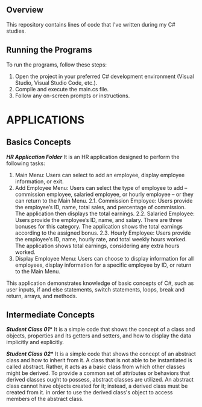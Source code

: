 ## Overview
This repository contains lines of code that I've written during my C# studies.

## Running the Programs
To run the programs, follow these steps:

1. Open the project in your preferred C# development environment (Visual Studio, Visual Studio Code, etc.).
2. Compile and execute the main.cs file.
3. Follow any on-screen prompts or instructions.

# APPLICATIONS

## Basics Concepts

__*HR Application Folder*__
It is an HR application designed to perform the following tasks:

1. Main Menu: Users can select to add an employee, display employee information, or exit.
2. Add Employee Menu: Users can select the type of employee to add – commission employee, salaried employee, or hourly employee – or they can return to the Main Menu.
2.1. Commission Employee: Users provide the employee’s ID, name, total sales, and percentage of commission. The application then displays the total earnings.
2.2. Salaried Employee: Users provide the employee’s ID, name, and salary. There are three bonuses for this category. The application shows the total earnings according to the assigned bonus.
2.3. Hourly Employee: Users provide the employee’s ID, name, hourly rate, and total weekly hours worked. The application shows total earnings, considering any extra hours worked.
3. Display Employee Menu: Users can choose to display information for all employees, display information for a specific employee by ID, or return to the Main Menu.

This application demonstrates knowledge of basic concepts of C#, such as user inputs, if and else statements, switch statements, loops, break and return, arrays, and methods.

## Intermediate Concepts

__*Student Class 01**__
It is a simple code that shows the concept of a class and objects, properties and its getters and setters, and how to display the data implicitly and explicitly.

__*Student Class 02**__
It is a simple code that shows the concept of an abstract class and how to inherit from it. 
A class that is not able to be instantiated is called abstract. Rather, it acts as a basic class from which other classes might be derived. To provide a common set of attributes or behaviors that derived classes ought to possess, abstract classes are utilized. An abstract class cannot have objects created for it; instead, a derived class must be created from it. in order to use the derived class's object to access members of the abstract class.
 









